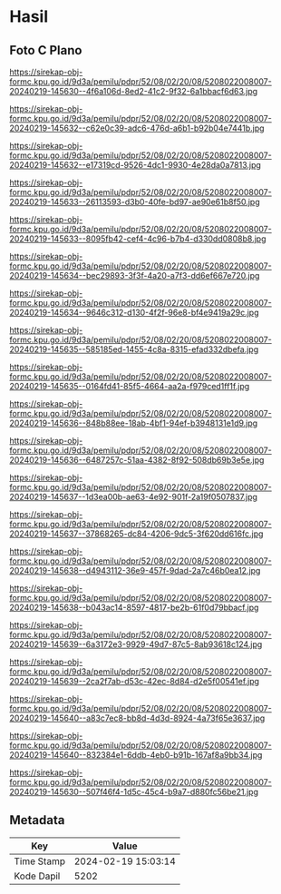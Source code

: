 # Hasil

## Foto C Plano

https://sirekap-obj-formc.kpu.go.id/9d3a/pemilu/pdpr/52/08/02/20/08/5208022008007-20240219-145630--4f6a106d-8ed2-41c2-9f32-6a1bbacf6d63.jpg

https://sirekap-obj-formc.kpu.go.id/9d3a/pemilu/pdpr/52/08/02/20/08/5208022008007-20240219-145632--c62e0c39-adc6-476d-a6b1-b92b04e7441b.jpg

https://sirekap-obj-formc.kpu.go.id/9d3a/pemilu/pdpr/52/08/02/20/08/5208022008007-20240219-145632--e17319cd-9526-4dc1-9930-4e28da0a7813.jpg

https://sirekap-obj-formc.kpu.go.id/9d3a/pemilu/pdpr/52/08/02/20/08/5208022008007-20240219-145633--26113593-d3b0-40fe-bd97-ae90e61b8f50.jpg

https://sirekap-obj-formc.kpu.go.id/9d3a/pemilu/pdpr/52/08/02/20/08/5208022008007-20240219-145633--8095fb42-cef4-4c96-b7b4-d330dd0808b8.jpg

https://sirekap-obj-formc.kpu.go.id/9d3a/pemilu/pdpr/52/08/02/20/08/5208022008007-20240219-145634--bec29893-3f3f-4a20-a7f3-dd6ef667e720.jpg

https://sirekap-obj-formc.kpu.go.id/9d3a/pemilu/pdpr/52/08/02/20/08/5208022008007-20240219-145634--9646c312-d130-4f2f-96e8-bf4e9419a29c.jpg

https://sirekap-obj-formc.kpu.go.id/9d3a/pemilu/pdpr/52/08/02/20/08/5208022008007-20240219-145635--585185ed-1455-4c8a-8315-efad332dbefa.jpg

https://sirekap-obj-formc.kpu.go.id/9d3a/pemilu/pdpr/52/08/02/20/08/5208022008007-20240219-145635--0164fd41-85f5-4664-aa2a-f979ced1ff1f.jpg

https://sirekap-obj-formc.kpu.go.id/9d3a/pemilu/pdpr/52/08/02/20/08/5208022008007-20240219-145636--848b88ee-18ab-4bf1-94ef-b3948131e1d9.jpg

https://sirekap-obj-formc.kpu.go.id/9d3a/pemilu/pdpr/52/08/02/20/08/5208022008007-20240219-145636--6487257c-51aa-4382-8f92-508db69b3e5e.jpg

https://sirekap-obj-formc.kpu.go.id/9d3a/pemilu/pdpr/52/08/02/20/08/5208022008007-20240219-145637--1d3ea00b-ae63-4e92-901f-2a19f0507837.jpg

https://sirekap-obj-formc.kpu.go.id/9d3a/pemilu/pdpr/52/08/02/20/08/5208022008007-20240219-145637--37868265-dc84-4206-9dc5-3f620dd616fc.jpg

https://sirekap-obj-formc.kpu.go.id/9d3a/pemilu/pdpr/52/08/02/20/08/5208022008007-20240219-145638--d4943112-36e9-457f-9dad-2a7c46b0ea12.jpg

https://sirekap-obj-formc.kpu.go.id/9d3a/pemilu/pdpr/52/08/02/20/08/5208022008007-20240219-145638--b043ac14-8597-4817-be2b-61f0d79bbacf.jpg

https://sirekap-obj-formc.kpu.go.id/9d3a/pemilu/pdpr/52/08/02/20/08/5208022008007-20240219-145639--6a3172e3-9929-49d7-87c5-8ab93618c124.jpg

https://sirekap-obj-formc.kpu.go.id/9d3a/pemilu/pdpr/52/08/02/20/08/5208022008007-20240219-145639--2ca2f7ab-d53c-42ec-8d84-d2e5f00541ef.jpg

https://sirekap-obj-formc.kpu.go.id/9d3a/pemilu/pdpr/52/08/02/20/08/5208022008007-20240219-145640--a83c7ec8-bb8d-4d3d-8924-4a73f65e3637.jpg

https://sirekap-obj-formc.kpu.go.id/9d3a/pemilu/pdpr/52/08/02/20/08/5208022008007-20240219-145640--832384e1-6ddb-4eb0-b91b-167af8a9bb34.jpg

https://sirekap-obj-formc.kpu.go.id/9d3a/pemilu/pdpr/52/08/02/20/08/5208022008007-20240219-145630--507f46f4-1d5c-45c4-b9a7-d880fc56be21.jpg


## Metadata

| Key        | Value               |
| ---------- | ------------------- |
| Time Stamp | 2024-02-19 15:03:14 |
| Kode Dapil | 5202                |



